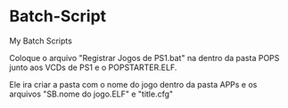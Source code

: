 # Batch-Script
My Batch Scripts

Coloque o arquivo "Registrar Jogos de PS1.bat" na dentro da pasta POPS junto aos VCDs de PS1 e o POPSTARTER.ELF.

Ele ira criar a pasta com o nome do jogo dentro da pasta APPs e os arquivos "SB.nome do jogo.ELF" e "title.cfg"
